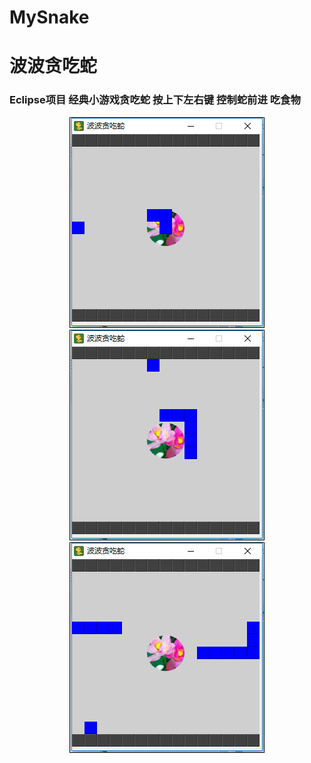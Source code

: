 # MySnake
<h1>波波贪吃蛇</h1>
<h3>Eclipse项目 经典小游戏贪吃蛇 按上下左右键 控制蛇前进 吃食物</h3>

<div align="center"> 
 <img src="https://github.com/leonInShanghai/MySnake/blob/master/otherPic/QQ%E5%9B%BE%E7%89%8720190704203456.png?raw=true" style="border: 1px solid black;">
 </br>
 <img src="https://github.com/leonInShanghai/MySnake/blob/master/otherPic/QQ%E5%9B%BE%E7%89%8720190704203503.png?raw=true" style="border: 1px solid black;">
 </br>
 <img src="https://github.com/leonInShanghai/MySnake/blob/master/otherPic/QQ%E5%9B%BE%E7%89%8720190704203512.png?raw=true" style="border: 1px solid black;">
 </br>
</div>

